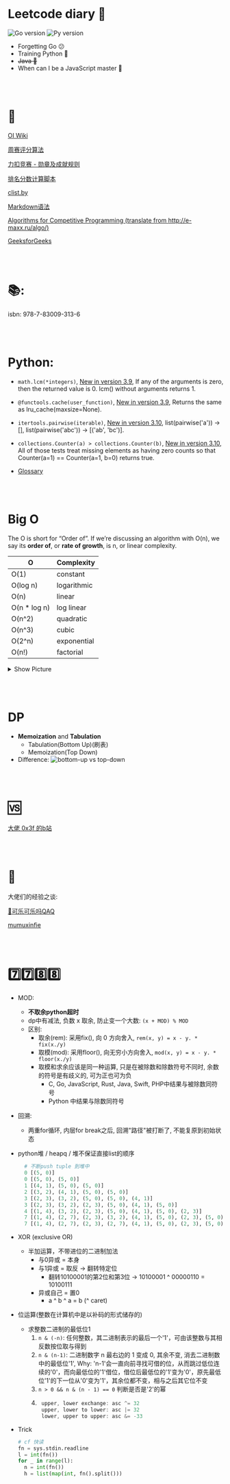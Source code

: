 # Leetcode diary 📅
![Go version](https://img.shields.io/badge/Go-1.18-white?labelColor=deepskyblue&color=white)
![Py version](https://img.shields.io/badge/Python-3.8-white?labelColor=blue&color=white)
* Forgetting Go 😕
* Training Python 🥱
* ~~Java 🙅~~
* When can I be a JavaScript master 🤔


<br><br>


# 🔧
[OI Wiki](https://oi-wiki.org/)  

[周赛评分算法](https://leetcode.cn/circle/article/neTUV4/) 

[力扣竞赛 - 勋章及成就规则](https://leetcode.cn/circle/discuss/0fKGDu/) 

[排名分数计算脚本](https://leetcode.cn/circle/discuss/6gnvEj/view/WbN5TH/) 

[clist.by](https://clist.by/) 

[Markdown语法](https://markdown.com.cn)

[Algorithms for Competitive Programming (translate from http://e-maxx.ru/algo/)](https://cp-algorithms.com/index.html)

[GeeksforGeeks](https://www.geeksforgeeks.org/)


<br><br>


# 📚: 
isbn: 978-7-83009-313-6


<br><br>


# Python:

* `math.lcm(*integers)`, [New in version 3.9](https://docs.python.org/3/library/math.html#math.lcm), If any of the arguments is zero, then the returned value is 0. lcm() without arguments returns 1.

* `@functools.cache(user_function)`, [New in version 3.9](https://docs.python.org/3/library/functools.html#functools.cache), Returns the same as lru_cache(maxsize=None).

* `itertools.pairwise(iterable)`, [New in version 3.10](https://docs.python.org/3/library/itertools.html#itertools.pairwise), list(pairwise('a')) -> [], list(pairwise('abc')) -> [('ab', 'bc')].

* `collections.Counter(a) > collections.Counter(b)`, [New in version 3.10](https://docs.python.org/3/library/collections.html#collections.Counter), All of those tests treat missing elements as having zero counts so that Counter(a=1) == Counter(a=1, b=0) returns true.

* [Glossary](https://docs.python.org/3/glossary.html)


<br><br>


# Big O
The O is short for “Order of”. If we’re discussing an algorithm with O(n), we say its **order of**, or **rate of growth**, is n, or linear complexity.

| O            | Complexity  |
| ------------ | ----------- |
| O(1)         | constant    |
| O(log n)     | logarithmic |
| O(n)         | linear      |
| O(n * log n) | log linear  |
| O(n^2)       | quadratic   |
| O(n^3)       | cubic       |
| O(2^n)       | exponential |
| O(n!)        | factorial   |

<details>
<summary>Show Picture</summary>
<img src="./pic/big-o-cheatsheet.png"/> 
</details>


<br><br>


# DP

* **Memoization** and **Tabulation**
  - Tabulation(Bottom Up)(刷表)
  - Memoization(Top Down)
* Difference:
![bottom-up vs top-down](/pic/Tabulation-vs-Memoization.png)


<br><br>


# 🆚
[大佬 0x3f 的b站](https://space.bilibili.com/206214)


<br><br>


# 🚩 
大佬们的经验之谈:

[🍭可乐可乐吗QAQ](https://leetcode.cn/circle/discuss/PDJMWs/)

[mumuxinfie](https://leetcode.cn/circle/discuss/nv1nBg/)


<br><br>


# :seven::seven::eight::eight:
* MOD:
  * **不取余python超时**
  * dp中有减法, 负数 x 取余, 防止变一个大数: `(x + MOD) % MOD`
  * 区别: 
    * 取余(rem): 采用fix(), 向 0 方向舍入, `rem(x, y) = x - y. * fix(x./y)`
    * 取模(mod): 采用floor(), 向无穷小方向舍入, `mod(x, y) = x - y. * floor(x./y)`
    * 取模和求余应该是同一种运算, 只是在被除数和除数符号不同时, 余数的符号是有歧义的, 可为正也可为负
      * C, Go, JavaScript, Rust, Java, Swift, PHP中结果与被除数同符号
      * Python 中结果与除数同符号
  
* 回溯:
  * 两重for循环, 内层for break之后, 回溯"路径"被打断了, 不能复原到初始状态

* python堆 / heapq / 堆不保证直接list的顺序
  ```py
    # 不断push tuple 到堆中
    0 [(5, 0)]
    0 [(5, 0), (5, 0)]
    1 [(4, 1), (5, 0), (5, 0)]
    2 [(3, 2), (4, 1), (5, 0), (5, 0)]
    3 [(2, 3), (3, 2), (5, 0), (5, 0), (4, 1)]
    3 [(2, 3), (3, 2), (2, 3), (5, 0), (4, 1), (5, 0)]
    4 [(1, 4), (3, 2), (2, 3), (5, 0), (4, 1), (5, 0), (2, 3)]
    7 [(1, 4), (2, 7), (2, 3), (3, 2), (4, 1), (5, 0), (2, 3), (5, 0)]
    7 [(1, 4), (2, 7), (2, 3), (2, 7), (4, 1), (5, 0), (2, 3), (5, 0), (3, 2)]
    ```

* XOR (exclusive OR)
  * 半加运算，不带进位的二进制加法
    * 与0异或 = 本身
    * 与1异或 = 取反 -> 翻转特定位
      * 翻转10100001的第2位和第3位 -> 10100001 ^ 00000110 = 10100111
    * 异或自己 = 置0
      * a ^ b ^ a = b (^ caret)
  
* 位运算(整数在计算机中是以补码的形式储存的)
  * 求整数二进制的最低位1
    1. `n & (-n)`: 任何整数，其二进制表示的最后一个'1'，可由该整数与其相反数按位取与得到
    2. `n & (n-1)`: 二进制数字 n 最右边的 1 变成 0, 其余不变, 消去二进制数中的最低位'1', Why: 'n-1'会一直向前寻找可借的位，从而跳过低位连续的'0'，而向最低位的'1'借位，借位后最低位的'1'变为'0'，原先最低位'1'的下一位从'0'变为'1'，其余位都不变，相与之后其它位不变
    3. `n > 0 && n & (n - 1) == 0` 判断是否是'2'的幂
    4. ```c
        upper, lower exchange: asc ^= 32
        upper, lower to lower: asc |= 32
        lower, upper to upper: asc &= -33
        ```

* Trick
  ```py
  # cf 快读
  fn = sys.stdin.readline
  l = int(fn())
  for _ in range(l):
    n = int(fn())
    h = list(map(int, fn().split()))
  ```
